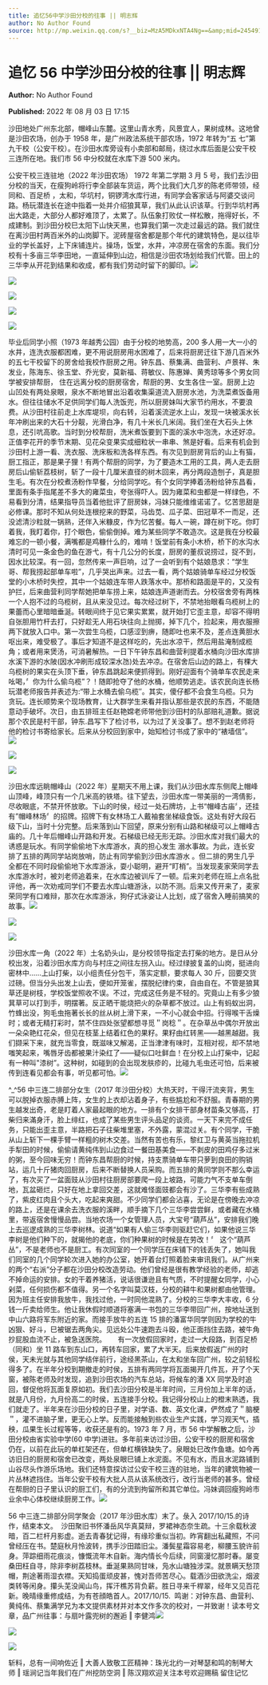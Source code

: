 ```yaml
---
title: 追忆56中学沙田分校的往事 || 明志辉
author: No Author Found
source: http://mp.weixin.qq.com/s?__biz=MzA5MDkxNTA4Ng==&amp;mid=2454912499&amp;idx=1&amp;sn=6a708263ddeb8b2345024fa42055c812&amp;chksm=87a23592b0d5bc841f372b3f44b13fafa0a89c23bdd64bf7a9fe1b5f6282a606a22ad74886cf#rd
---
```


# 追忆 56 中学沙田分校的往事 || 明志辉

**Author:** No Author Found

**Published:** 2022 年 08 月 03 日 17:15

沙田地处广州东北部，帽峰山东麓。这里山青水秀，风景宜人，果树成林。这地曾是沙田农场，创办于 1958 年，是广州政法系统干部农场，1972 年转为“五 七”第九干校（公安干校）。在沙田水库旁设有小卖部和邮局，绕过水库后面是公安干校三连所在地。我们市 56 中分校就在水库下游 500 米内。

公安干校三连驻地（2022 年沙田农场） 1972 年第二学期 3 月 5 号，我们去沙田分校的当天，在瘦狗岭将行李全部装车货运，两个比我们大几岁的陈老师带领，经同和、百足桥 ，太和，华坑村，铜锣湾水库行进，有同学会客家话与阿婆交谈问路。杨玩潜连长在途中指着一处并介绍狼萁草，我们从此认识该草。行到华坑村再出大路走，大部分人都好难顶了，太累了。队伍象打败仗一样松散，拖得好长，不成建制。到沙田分校巳太阳下山快天黑，也算我们第一次走过最远的路。我们就住在离沙田村两百米外的山岗脚下。泥砖屋宿舍都是那个年代的建筑特色，是以往毕业的学长盖好，上下床铺连片。操场，饭堂，水井，冲凉房在宿舍的东面。我们分校有十多亩三华李田地，一直延伸到山边，相信是沙田农场划给我们代管。田上的三华李从开花到结果和收成，都有我们劳动时留下的脚印。![](https://mmbiz.qpic.cn/mmbiz_jpg/PJWG74pLsMZ3vqPAwgTLoM097kwEdbhvUbsjyZRnprLJO7X7HkbJODoYRezdSBX0olCcfWuITxdicsEPDMGia0nA/640)

![](https://mmbiz.qpic.cn/mmbiz_png/Ljib4So7yuWgIM7ul7KPyPelicJfZG8cwPd71T6oQqaPGLiaqH1tOYuhhtM3OCrukFRXvuZwaoPhCw5CJR0Nm9LBg/640?wx_fmt=png)

![](https://mmbiz.qpic.cn/mmbiz_png/Ljib4So7yuWgIM7ul7KPyPelicJfZG8cwPL819TibpbkibcichMBlVNPShcjDeGlnmS2BvgMJphwO2o6gZicBzhPZSHw/640?wx_fmt=png)

![](https://mmbiz.qpic.cn/mmbiz_jpg/PJWG74pLsMZ3vqPAwgTLoM097kwEdbhvbcibPuNyOYT0ZGz4micN8BfyjgrcxJPntrhsibJG97pBqjicsr6A0H00OA/640)

![](https://mmbiz.qpic.cn/mmbiz_png/Ljib4So7yuWgIM7ul7KPyPelicJfZG8cwPeZVfWtUBrpn7T3MCYx0cL9KOHGw5boUF0hY15568fPIpaUfJDkTibtQ/640?wx_fmt=png)

毕业后同学小照（1973 年越秀公园）由于分校的地势高，200 多人用一大一小的水井，连洗衣服都困难，更不用说厨房用水困难了，后来将厨房迁往下游几百米外的五七干校留下的房舍给我校作厨房之用。钟东昌、蔡集满、曲营利、卢景祥、朱发业，陈海东、徐玉堂、乔光安，莫新福、蒋敏仪、陈惠婵、黄秀琼等多个男女同学被安排帮厨， 住在远离分校的厨房宿舍，帮厨的男、女生各住一室。厨房上边山凹处有两处泉眼，泉水不断地冒出沿着收集渠道流入厨房水池，为洗菜煮饭备用水。但往往储水不足供同学们每人洗饭兜，所以厨房妹叫大家节约用水，不要浪费。从沙田村往前走上水库堤坝，向右转，沿着溪流逆水上山，发现一块被溪水长年冲刷出来的大石十分靓，光滑白净，有几十米长几米阔。我们坐在大石头上休息，还引吭高歌。当时到分校帮厨，洗米煮饭要到下面的溪水中泡洗，水还好凉。正值李花开的季节末期、见花朵变果实成细粒状一串串、煞是好看。后来有机会到沙田村上游一看、洗衣服、洗床板和洗各样东西。有次见到厨房背后的山上有猫，厨工指正，那是果子狸！有两个帮厨的同学，为了要造木工用的工具，两人走去厨房后山偷斩荔枝树，斩了一段十几厘米直径的树木回来，再分两段造刨子，真是胆生毛。有次在分校煮汤粉作早餐，分给同学吃。有个女同学捧着汤粉给钟东昌看，里面有条手指尾差不多大的雍菜虫，夸张得吓人。因为雍菜和虫都是一样绿色，不易看到分清，结果指导员当着他批评了厨房妹，冯妹只能维维诺诺了。忆苦思甜是必修课。那时不知从何处连根挖来的野菜，马齿苋、瓜子菜、田冠草不一而足，还没滤清沙粒就一锅熟，还伴入米糠皮，作为忆苦餐。每人一碗，蹲在树下吃。你盯着我，我盯着你，打个眼色，偷偷倒掉。难为某些同学不敢造次。这是我在分校最难忘的一顿小餐，满嘴都是鸡糠什么的，难啃！饭堂前有条小木桥，桥下的水沟水清时可见一条金色的鱼在游弋，有十几公分的长度，厨房的董叔说捞过，捉不到，因水比较深。有一回，忽然传来一声巨响，过了一会听到有个姑娘恳求：“学生哥、帮我捞起部单车啦”，几乎哭出声来。过去一看，两个姑娘骑单车经过分校饭堂的小木桥时失控，其中一个姑娘连车带人跌落水中。那桥和路面是平的，又没有护拦，后来曲营利同学帮她把单车捞上来，姑娘连声道谢而去。分校宿舍旁有两株一个人抱不过的乌榄树，且从来没见过。每次经过树下，不禁地抬眼看乌榄树上的果蕾而心里暗暗垂涎。转眼间终于见它果实累累，就开始打它歪主意，却容不得明自张胆用竹杆去打，只好趁无人用石块往向上抛掷，掉下几个，捡起来，用衣服擦两下就放入口中。第一次尝生乌榄，口感涩到痹，随即吐也来不及，差点连黄胆水呕出来，难受极了。事后才知道不是这样吃的，先出水凉干，然后用盐淹制成榄角；或者用来煲汤，可消暑解热。一日下午钟东昌和曲营利提着水桶向沙田水库排水溪下游的水陂(因水冲刷形成较深水氹)处去冲凉。在宿舍后山边的路上，有棵大乌榄树的果实在头顶下垂，钟东昌跳起来便抓得到。刚好迎面有个骑单车农民走来吆喝，〞你为什么偷乌榄”？！随即抢夺了他的水桶，他顺势逃走。该农民向连长杨玩潜老师报告并表述为:“带上水桶去偷乌榄″。其实，傻仔都不会食生乌榄。只为贪玩。连长顺势来个现场教育，让大群学生来看并指认那些是农民的东西，不能随意动手破坏。次日，由五排班主任赵艳嫦老师带他到沙田村的队部赔礼道歉。据说那个农民是村干部，钟东.昌写下了检讨书，以为过了关没事了。想不到赵老师将他的检讨书寄给家长。后来从分校回到家中，始知检讨书成了家中的“裱墙信”。![](https://mmbiz.qpic.cn/mmbiz_png/Ljib4So7yuWgIM7ul7KPyPelicJfZG8cwP6Vs3jDicKora5ppfpHOjYBnkVCs7icRI8GjVLR9RTlGiciaC0oCsZOKFEQ/640?wx_fmt=png)

![](https://mmbiz.qpic.cn/mmbiz_png/Ljib4So7yuWj9wtb7lbnqprQub5sJtNy0DFVZ02hvg0zqUObxkzCdVZdI2yffMjFTt7p84OyWTiaJNnjM2TgWWPw/640?wx_fmt=png)

![](https://mmbiz.qpic.cn/mmbiz_jpg/PJWG74pLsMZ3vqPAwgTLoM097kwEdbhvAF8b0erZCyfKm8tEfsRibHljBwqokdRnYorZyZu0OvRibjPpncgL8bCg/640)

沙田水库远眺帽峰山（2022 年）星期天不用上课，我们从沙田水库东侧爬上帽峰山顶峰，峰顶只有一个几米高的铁塔。往下望去，沙田水库一带美丽的一湾倩影，尽收眼底，不禁开怀放歌。下山的时侯，经过一处石牌坊，上书“帽峰古庙〞，还挂有”帽峰林场〞的招牌。招牌下有女林场工人戴袖套坐梯级食饭。这处有好大段石级下山，当时十分完整。后来落到山下回望，原来分别有山路和梯级可以上帽峰古庙的。几十年后帽峰山开路和开发。石梯级已经无形无踪。沙田水库对我们最大的诱惑是玩水。有同学偷偷地下水库游水，真的担心发生 溺水事故。为此，连长安排了五排的两同学站岗放哨，防止有同学偷到沙田水库游水 。但二排的男生几乎全都在不同时段偷偷地下水库游泳，耍小聪明，避开“盯梢”。当发现麦家荣同学去水库游水时，被刘老师追着来，在水库边被训斥了一顿。后来刘老师在班上点名批评他，再一次劝戒同学们不要去水库山塘游泳，以防不测。后来又传开来了，麦家荣同学有口难辩，那次在水库游泳，狗仔式泳姿让人比划，成了宿舍入睡前搞笑的故事。![](https://mmbiz.qpic.cn/mmbiz_png/Ljib4So7yuWj9wtb7lbnqprQub5sJtNy0DFVZ02hvg0zqUObxkzCdVZdI2yffMjFTt7p84OyWTiaJNnjM2TgWWPw/640?wx_fmt=png)

![](https://mmbiz.qpic.cn/mmbiz_png/Ljib4So7yuWj9wtb7lbnqprQub5sJtNy0DFVZ02hvg0zqUObxkzCdVZdI2yffMjFTt7p84OyWTiaJNnjM2TgWWPw/640?wx_fmt=png)

![](https://mmbiz.qpic.cn/mmbiz_jpg/PJWG74pLsMZ3vqPAwgTLoM097kwEdbhvdIydV22rD44JeCmjBtTEJiaIBmZYS38f6kQjNpol9DB4jibzMy7icxGiag/640)

沙田水库一角（2022 年）土名奶头山，是分校领导指定去打柴的地方。是日从分校出发，沿着沙田水库方向与村庄之间往左拐入山。经过绿披复盖的山岗，挺进向密林中……上山打柴，以小组责任分包干，落实定额，要求每人 30 斤，回要交货过磅。但当分头出发上山去，便如开笼雀，摆脱纪律约束，自由自在。不管是狼萁草还是树枝，学校饭堂照收不误。不过，完成这任务是不轻的。究竟山上有多少狼萁草可以打到手，明摆著。反正晒干能烧把火的杂草都不放过。山上有蚂蚁出洞，竹蜂出没，狗毛虫拖著长长的丝从树上滑下来，一不小心就会中招。行得喉干舌燥时；或者无精打彩时，禁不住四处张望都想寻觅＂岗稔＂。在杂草丛中偶尔开放出一朵朵艳红花朵，但见在枝茎上结着红色的果籽。果籽由红转黑——越黑越甜。我们撷采下来，就充当零食，既滋味又解渴，正当津津有味时，互相对视，却不禁地嗤笑起来，嘴唇牙齿都被果汁染红了——疑似口吐鲜血！在分校上山打柴中，记起有一种叫"漆树”。这种树，如碰到的会出现发肤疹的，比碰九毛虫还可怕，后来被传到连看见都会有事，听见都可怕。![](https://mmbiz.qpic.cn/mmbiz_png/Ljib4So7yuWj9wtb7lbnqprQub5sJtNy0DFVZ02hvg0zqUObxkzCdVZdI2yffMjFTt7p84OyWTiaJNnjM2TgWWPw/640?wx_fmt=png)

^\_^56 中三连二排部分女生（2017 年沙田分校）大热天时，干得汗流夹背，男生可以脱掉衣服赤膊上阵，女生的上衣却沾着身子，有些尴尬和不舒服。青春期的男生越发出奇，老是盯着人家最起眼的地方。一排有个女排干部身材苗条又够高，打柴归来滿身汗，脸上绯红，也成了某些男生评头品足的谈资。一天下来完不成任务，只能出歪主意，半路把石子往柴堆里塞，不外露，蒙混过关。有个同学，干脆从山上斩下一棵手臂一样粗的树木交差。当然有苦也有乐，黎红卫与黄英当拖拉机手犁田的时候，偷偷请黄纯伟到山边食过一餐田基美食——不剥皮的田鸡仔多过米的粥，至今回味无穷！而钟东昌帮厨的时候，持支票骑单车带只萝到良田的购销站，运几十斤猪肉回厨房，后来不断替换人员采购。而五排的黄同学则不那么幸运了，有次买了一盆面豉从沙田村往厨房部要爬一段上坡路，可能力气不支单车倒地，瓦盆砸烂，只好在地上拿回交差，这就难怪面豉都会有沙了。三华李有些成熟了，紫皮红肉且个头大，吃起来爽甜。不少同学们都会沾喜，无论是在傍晚去冲凉的路上，还是在课余去洗衣服的溪畔，顺手摘下几个三华李尝尝鲜，或者藏在水桶里，带返宿舍慢慢品尝。当地农场一个女管理人员，大宝号“葫芦丛”，安排我们晚上去巡逻成熟的三华李树林。说道“如果有人偷三华李则驱赶它们，如果他说三华李树是他们种下的，就揭他的老底，你们种果树的时候是在劳改！〞 这个“葫芦丛”，不是老师也不是厨工。有次同室的一个同学压在床铺下的钱丢失了，她叫我们同室的几个同学轮次进入她的办公室，她开着台灯照着脸来审讯我们。从广州来的两个“右派”分子都在沙田分校改造劳动。他们曾经是很有教学经验的老师，却逃不掉命运的安排。女的干着养猪活，说话很谦逊且有气质，不时提醒女同学，小心剁菜，任何损伤都不值得。另一个名字叫莫汉枝，分校的耕牛和果树都由他管理。因为班主任安排我放牛，我找过他，一时同他混熟了。分校的三华李大丰收，6 分钱一斤卖给师生。他让我休假时顺道将塞满一书包的三华李带回广州，按地址送到中山六路将军东附近的家。而接手放牛的五连 15 排的潘富华同学则因为学校的牛凶狠、好斗，巳被锯去两角尖。见远处公牛速跑去斗殴，他正面挡住去路，被牛角抄屁股血流不止，被急送医院。      有一次放假回家时，走过一大段路，到百足桥（同和）坐 11 路车到东山口，再转车回家，累了大半天。后来放假返广州的时侯，天未光就与其他同学结伴前行，途经黑茶山，在太和坐车回广州，较之前轻松得多了。在半年分校到期撤走的时侯，五排有两同学将瓦面揭开几件瓦，开了个天窗，被陈老师及时发现，追到沙田农场的汽车总站，将候车的潘 XX 同学及时追回，督促他将瓦面复原如初。我们去沙田分校是半年时间，三月份加上半年的话，就是八月份，九月份高二的时侯，五连接手分校。我记得分校山上的橙末熟透，我们就走了。半年来在沙田分校的日子里，对学语、数、英文化课，俨然成了＂脑梗＂，灌不进脑子里，更无心上学。反而能接触到些农业生产实践，学习观天气，插秧，瓜果生长过程等等，收获还是有的。1973 年 7 月，市 56 中学解散之后，沙田分校由省实验中学(60 中学)进驻。多年前来访过沙田，公安干校的厨房和宿舍仍在，以前在此玩的单杠架还在，但单杠横铁缺失了。泉眼处巳改作鱼塘。如今再访旧日的厨房和宿舍已改变，两处泉眼巳铺上水泥面。不见有水，而且水泥路铺到山谷尽头作游乐场地。我们还特意探访过公安干校三连的驻地，当年的建筑物被一片丛林遮挡住。当年公安干校有大批人员从该系统改行，改行当老师的甚多。曾经在帮厨的日子里认识的厨工们，有的分流到拘留所和其它单位。冯妹调回瘦狗岭市业余中心体校继续厨房工作。![](https://mmbiz.qpic.cn/mmbiz_png/Ljib4So7yuWhAzXlqXAuDjZic6QMeKGyMnQuica6BDfNU5mcsHxajMxzNpUjZR1ZianpLlhv3CRXLX6crxNwluK8aw/640?wx_fmt=png)

56 中三连二排部分同学聚会（2017 年沙田水库）末了。彔入 2017/10/15.的诗作，结束本文。  沙田聚旧书怀潘岳风华真莫辩，罗裙神态奈生疏。十三余载秋波暗，百二栏杆月影虚。逝去青春犹记得，有缘珍重似当初。昨宵翻出私藏照，不问曾经压在书。楚庭秋月怜波转，携手沙田踏旧尘。潘鬓星霜容易老，柳腰玉貌许前身。萍踪细雨花痕淡，慷慨流年木自新。海内情长今后续，同窗漫忆那时春。屡变桑田枉自寻，除非李树荔枝林。垂涎果熟同甘味，凫水山塘独涉深。就景瞒天愁顶帽，荆途著雨湿衣襟。天知捣蛋顽皮甚，愧对吾师苦尽心。载酒沙田欲洗尘，烟波类转等闲身。攥头芜没闻山鸟，挥汗樵苏背负薪。胜日寻来千桿翠，经年又见百花新。晚晴缘重修成结，为有苍顔皓首人。2017/10/15.  鸣谢：对钟东昌、曲营利、黄纯伟、蔡集满学兄为本文提供素材并对本文作多次的校对，一并致谢！读本号文章，品广州往事：与扇叶露兜树的邂逅 ‖ 李健鸿![](https://mmbiz.qpic.cn/mmbiz_jpg/PJWG74pLsMZ3vqPAwgTLoM097kwEdbhvTUOXe7vOcB6WSVibIG7xhYia7TszaSUhZzy7icLS3TXvUmvdXMvQENbMw/640)

![](https://mmbiz.qpic.cn/mmbiz_png/Ljib4So7yuWhAzXlqXAuDjZic6QMeKGyMnQuica6BDfNU5mcsHxajMxzNpUjZR1ZianpLlhv3CRXLX6crxNwluK8aw/640?wx_fmt=png)

![](https://mmbiz.qpic.cn/mmbiz_jpg/PJWG74pLsMZ3vqPAwgTLoM097kwEdbhv2dtlXF1XsN04JRAAgAgQ6QrtuCOSFPmDSXXBUCM6gqC4skIh7lTaaw/640)

斩料，总有一间响佐近 ‖ 大善人致敬工匠精神：珠光北约一对琴瑟和鸣的制琴大师 ‖ 瑶涧记当年我们在广州挖防空洞 ‖ 陈汉翔欢迎关注本号欢迎赐稿 留住记忆

